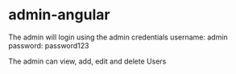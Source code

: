 # admin-angular

The admin will login using the admin credentials
username: admin
password: password123

The admin can view, add, edit and delete Users
